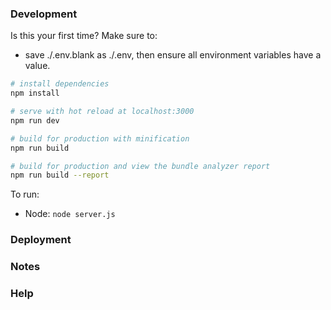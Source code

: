 

### Development

Is this your first time? Make sure to: 
* save ./.env.blank as ./.env, then ensure all environment variables have a value.

``` bash
# install dependencies
npm install

# serve with hot reload at localhost:3000
npm run dev

# build for production with minification
npm run build

# build for production and view the bundle analyzer report
npm run build --report
```

To run: 
* Node: `node server.js`

### Deployment

### Notes

### Help
